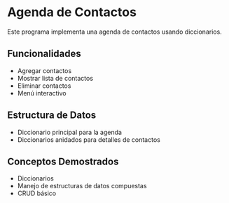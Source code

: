 # Agenda de Contactos

Este programa implementa una agenda de contactos usando diccionarios.

## Funcionalidades

- Agregar contactos
- Mostrar lista de contactos
- Eliminar contactos
- Menú interactivo

## Estructura de Datos

- Diccionario principal para la agenda
- Diccionarios anidados para detalles de contactos

## Conceptos Demostrados

- Diccionarios
- Manejo de estructuras de datos compuestas
- CRUD básico
